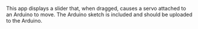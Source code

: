 This app displays a slider that, when dragged, causes a servo attached to an Arduino to move. The Arduino sketch is included and should be uploaded to the Arduino.

